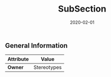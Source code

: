 ﻿---
title: SubSection
toc: false
type: specs
date: "2020-02-01"
draft: false
specification: VEC
version: 1.2.0
documentType: "Recommendation"
elementType: Class
classes:
  - SubSection
menu_name: vec-1.2.0
---

## General Information

| Attribute               | Value |
|-------------------------|-------|
| **Owner**               | Stereotypes |
